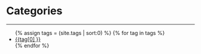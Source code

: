 # Categories
___
<div class="category">
  <ul class="sideBarTags">
    {% assign tags = (site.tags | sort:0) %}
    {% for tag in tags %}
    <li>
      <a href="{{ site.baseurl}}/tag/{{ tag[0] }}" data-toggle="tooltip" data-placement="right" title="{{ tag[1].size }}">
        <span>{{tag[0] }}</span></a></li>
    {% endfor %}
  </ul>
</div>